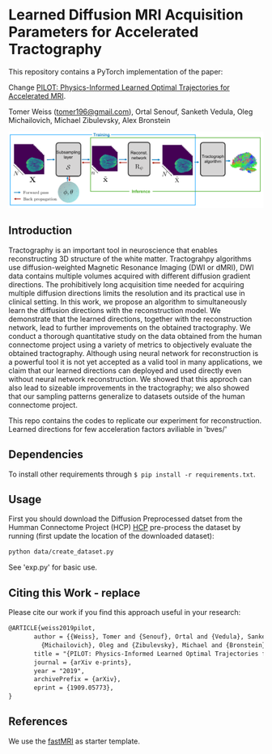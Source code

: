 # Learned Diffusion MRI Acquisition Parameters for Accelerated Tractography

This repository contains a PyTorch implementation of the paper:

Change
[PILOT: Physics-Informed Learned Optimal Trajectories for Accelerated MRI](https://arxiv.org/abs/1909.05773).

Tomer Weiss (<tomer196@gmail.com>), Ortal Senouf, Sanketh Vedula, Oleg Michailovich, Michael Zibulevsky, Alex Bronstein

<p align="center">
       <img src="pipeline.png">
</p>

## Introduction

Tractography is an important tool in neuroscience that enables reconstructing 3D structure of the white matter. Tractograhpy algorithms use diffusion-weighted Magnetic Resonance Imaging (DWI or dMRI), DWI data contains multiple volumes acquired with different diffusion gradient directions. The prohibitively long acquisition time needed for acquiring multiple diffusion directions limits the resolution and its practical use in clinical setting. In this work, we propose an algorithm to simultaneously learn the diffusion directions with the reconstruction model. We demonstrate that the learned directions, together with the reconstruction network, lead to further improvements on the obtained tractography. We conduct a thorough quantitative study on the data obtained from the human connectome project using a variety of metrics to objectively evaluate the obtained tractography. Although using neural network for reconstruction is a powerful tool it is not yet accepted as a valid tool in many applications, we claim that our learned directions can deployed and used directly even without neural network reconstruction. We showed that this approch can also lead to sizeable improvements in the tractography; we also showed that our sampling patterns generalize to datasets outside of the human connectome project.

This repo contains the codes to replicate our experiment for reconstruction.
Learned directions for few acceleration factors aviliable in 'bves/'

## Dependencies

To install other requirements through `$ pip install -r requirements.txt`.

## Usage

First you should download the Diffusion Preprocessed datset from the Humman Connectome Project (HCP) [HCP](https://db.humanconnectome.org/) 
pre-process the dataset by running (first update the location of the downloaded dataset):
```bash
python data/create_dataset.py
```
See 'exp.py' for basic use.

## Citing this Work - replace
Please cite our work if you find this approach useful in your research:
```latex
@ARTICLE{weiss2019pilot,
       author = {{Weiss}, Tomer and {Senouf}, Ortal and {Vedula}, Sanketh and
         {Michailovich}, Oleg and {Zibulevsky}, Michael and {Bronstein}, Alex},
       title = "{PILOT: Physics-Informed Learned Optimal Trajectories for Accelerated MRI}",
       journal = {arXiv e-prints},
       year = "2019",
       archivePrefix = {arXiv},
       eprint = {1909.05773},
}
```

## References
We use the [fastMRI](https://github.com/facebookresearch/fastMRI) as starter template.
